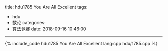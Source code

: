 title: hdu1785 You Are All Excellent
tags:
  - hdu
  - 数论
categories:
  - 算法竞赛
date: 2018-09-16 10:46:00
---

{% include_code hdu1785 You Are All Excellent lang:cpp hdu/1785.cpp %}